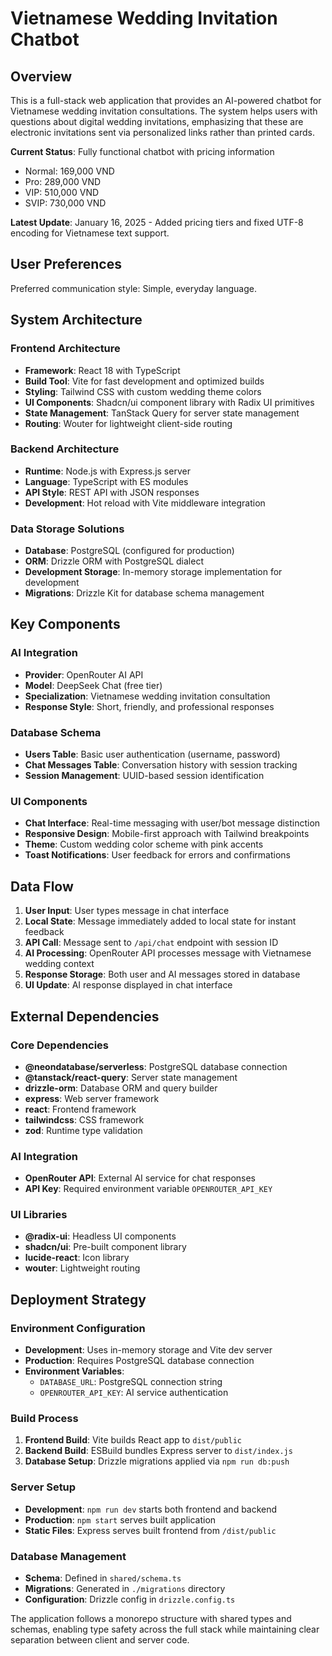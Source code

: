 # Vietnamese Wedding Invitation Chatbot

## Overview

This is a full-stack web application that provides an AI-powered chatbot for Vietnamese wedding invitation consultations. The system helps users with questions about digital wedding invitations, emphasizing that these are electronic invitations sent via personalized links rather than printed cards.

**Current Status**: Fully functional chatbot with pricing information
- Normal: 169,000 VND
- Pro: 289,000 VND  
- VIP: 510,000 VND
- SVIP: 730,000 VND

**Latest Update**: January 16, 2025 - Added pricing tiers and fixed UTF-8 encoding for Vietnamese text support.

## User Preferences

Preferred communication style: Simple, everyday language.

## System Architecture

### Frontend Architecture
- **Framework**: React 18 with TypeScript
- **Build Tool**: Vite for fast development and optimized builds
- **Styling**: Tailwind CSS with custom wedding theme colors
- **UI Components**: Shadcn/ui component library with Radix UI primitives
- **State Management**: TanStack Query for server state management
- **Routing**: Wouter for lightweight client-side routing

### Backend Architecture
- **Runtime**: Node.js with Express.js server
- **Language**: TypeScript with ES modules
- **API Style**: REST API with JSON responses
- **Development**: Hot reload with Vite middleware integration

### Data Storage Solutions
- **Database**: PostgreSQL (configured for production)
- **ORM**: Drizzle ORM with PostgreSQL dialect
- **Development Storage**: In-memory storage implementation for development
- **Migrations**: Drizzle Kit for database schema management

## Key Components

### AI Integration
- **Provider**: OpenRouter AI API
- **Model**: DeepSeek Chat (free tier)
- **Specialization**: Vietnamese wedding invitation consultation
- **Response Style**: Short, friendly, and professional responses

### Database Schema
- **Users Table**: Basic user authentication (username, password)
- **Chat Messages Table**: Conversation history with session tracking
- **Session Management**: UUID-based session identification

### UI Components
- **Chat Interface**: Real-time messaging with user/bot message distinction
- **Responsive Design**: Mobile-first approach with Tailwind breakpoints
- **Theme**: Custom wedding color scheme with pink accents
- **Toast Notifications**: User feedback for errors and confirmations

## Data Flow

1. **User Input**: User types message in chat interface
2. **Local State**: Message immediately added to local state for instant feedback
3. **API Call**: Message sent to `/api/chat` endpoint with session ID
4. **AI Processing**: OpenRouter API processes message with Vietnamese wedding context
5. **Response Storage**: Both user and AI messages stored in database
6. **UI Update**: AI response displayed in chat interface

## External Dependencies

### Core Dependencies
- **@neondatabase/serverless**: PostgreSQL database connection
- **@tanstack/react-query**: Server state management
- **drizzle-orm**: Database ORM and query builder
- **express**: Web server framework
- **react**: Frontend framework
- **tailwindcss**: CSS framework
- **zod**: Runtime type validation

### AI Integration
- **OpenRouter API**: External AI service for chat responses
- **API Key**: Required environment variable `OPENROUTER_API_KEY`

### UI Libraries
- **@radix-ui**: Headless UI components
- **shadcn/ui**: Pre-built component library
- **lucide-react**: Icon library
- **wouter**: Lightweight routing

## Deployment Strategy

### Environment Configuration
- **Development**: Uses in-memory storage and Vite dev server
- **Production**: Requires PostgreSQL database connection
- **Environment Variables**: 
  - `DATABASE_URL`: PostgreSQL connection string
  - `OPENROUTER_API_KEY`: AI service authentication

### Build Process
1. **Frontend Build**: Vite builds React app to `dist/public`
2. **Backend Build**: ESBuild bundles Express server to `dist/index.js`
3. **Database Setup**: Drizzle migrations applied via `npm run db:push`

### Server Setup
- **Development**: `npm run dev` starts both frontend and backend
- **Production**: `npm start` serves built application
- **Static Files**: Express serves built frontend from `/dist/public`

### Database Management
- **Schema**: Defined in `shared/schema.ts`
- **Migrations**: Generated in `./migrations` directory
- **Configuration**: Drizzle config in `drizzle.config.ts`

The application follows a monorepo structure with shared types and schemas, enabling type safety across the full stack while maintaining clear separation between client and server code.